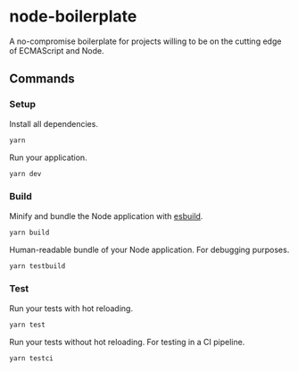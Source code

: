# node-boilerplate

A no-compromise boilerplate for projects willing to be on the cutting edge of ECMAScript and Node.

## Commands

### Setup

Install all dependencies.

```bash
yarn
```

Run your application.

```bash
yarn dev
```

### Build

Minify and bundle the Node application with [esbuild](https://esbuild.github.io/).

```bash
yarn build
```

Human-readable bundle of your Node application. For debugging purposes.

```bash
yarn testbuild
```

### Test

Run your tests with hot reloading.

```bash
yarn test
```

Run your tests without hot reloading. For testing in a CI pipeline.

```bash
yarn testci
```
